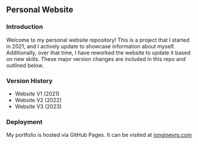 ## Personal Website

### Introduction

Welcome to my personal website repository! This is a project that I started in 2021, and I actively update to showcase information about myself. Additionally, over that time, I have reworked the website to update it based on new skills. These major version changes are included in this repo and outlined below.

### Version History
- Website V1 (2021)
- Website V2 (2022)
- Website V3 (2023)

### Deployment

My portfolio is hosted via GitHub Pages. It can be visited at [jonginevro.com](https://jonginevro.com)
